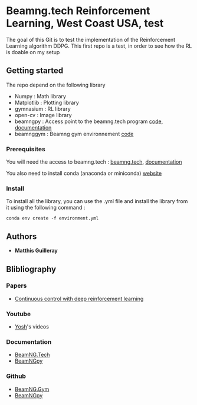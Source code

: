 # Beamng.tech Reinforcement Learning, West Coast USA, test
The goal of this Git is to test the implementation of the Reinforcement Learning algorithm DDPG. This first repo is a test, in order to see how the RL is doable on my setup
## Getting started

The repo depend on the following library
* Numpy : Math library
* Matplotlib : Plotting library
* gymnasium : RL library
* open-cv : Image library
* beamngpy : Access point to the beamng.tech program [code](https://github.com/BeamNG/BeamNGpy), [documentation](https://beamngpy.readthedocs.io/en/latest/index.html)
* beamnggym : Beamng gym environnement [code](https://github.com/BeamNG/BeamNG.gym)

### Prerequisites
You will need the access to beamng.tech : [beamng.tech](https://beamng.tech/), [documentation](https://documentation.beamng.com/beamng_tech/)

You also need to install conda (anaconda or miniconda) [website](https://docs.conda.io/projects/conda/en/latest/user-guide/install/index.html)

### Install
To install all the library, you can use the .yml file and install the library from it using the following command : 
```
conda env create -f environment.yml
```


## Authors
* **Matthis Guilleray**

## Blibliography
### Papers
* [Continuous control with deep reinforcement learning](https://arxiv.org/abs/1509.02971)
### Youtube
* [Yosh](https://www.youtube.com/@yoshtm)'s videos
### Documentation
* [BeamNG.Tech](https://documentation.beamng.com/beamng_tech/)
* [BeamNGpy](https://beamngpy.readthedocs.io/en/latest/index.html)
### Github
* [BeamNG.Gym](https://github.com/BeamNG/BeamNG.gym)
* [BeamNGpy](https://github.com/BeamNG/BeamNGpy)



